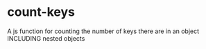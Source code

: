 # count-keys
A js function for counting the number of keys there are in an object INCLUDING nested objects
